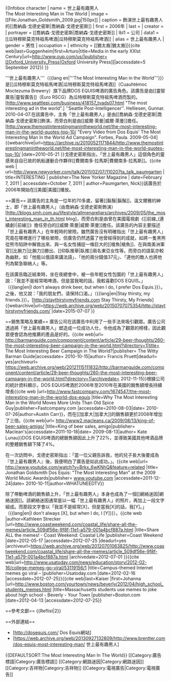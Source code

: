 {{Infobox character
| name          = 世上最有趣男人<br>The Most Interesting Man in The World
| image         = [[File:Jonathan_Goldsmith_2009.jpg|150px]]
| caption       = 飾演世上最有趣男人的[[喬納森·戈德史密斯|喬納森·戈德史密斯]]
| first         = 2006年
| last          =
| creator       = 
| portrayer     = [[喬納森·戈德史密斯|喬納森·戈德史密斯]]
| lbl1          = 公司
| data1         = [[瓜特穆斯莫克特祖馬啤酒|瓜特穆斯莫克特祖馬啤酒]]
| alias         = 世上最有趣男人
| gender        = 男性
| occupation    = 
| ethnicity   = [[猶太裔|猶太裔]]<ref>{{cite web|last=Guggenheim|first=Arturo|title=Media in the early XXIst Century|url=http://www.oup.com/us/|publisher=[[Oxford_University_Press|Oxford University Press]]|accessdate=5 September 2012}}</ref> 
}}

'''世上最有趣男人'''（{{lang en|'''The Most Interesting Man in the World'''}}）是[[瓜特穆斯莫克特祖馬啤酒|瓜特穆斯莫克特祖馬啤酒]]（Cuauhtémoc Moctezuma Brewery）旗下品牌DOS EQUIS啤酒的廣告角色。該廣告是由[[靈智廣告|靈智廣告]]（Euro RSCG）為瓜特穆斯莫克特祖馬啤酒而製的。<ref>[http://www.seattlepi.com/business/418157_tvads07.html "The most interesting ad in the world".] ''Seattle Post-Intelligencer''. Helliesen, Gunnar. 2010-04-07.</ref>在該廣告中，主角「世上最有趣男人」是由[[喬納森·戈德史密斯|喬納森·戈德史密斯]]飾演，而旁白則是由[[威爾·萊曼|威爾·萊曼]]擔任。<ref name="everyvid">[http://www.themostinterestingmanintheworld.net/the-most-interesting-man-in-the-world-quotes-top-10/ "Every Video from Dos Equis' The Most Interesting Man In the World Ad Campaign". Forbes, Paula. 2009-05-04] {{webarchive|url=https://archive.is/20100521171844/http://www.themostinterestingmanintheworld.net/the-most-interesting-man-in-the-world-quotes-top-10/ |date=2010-05-21 }}</ref>戈德史密斯指出，「世上最有趣男人」這個角色的靈感來自自已故的帆船運動合作夥伴[[費爾南多·拉馬斯|費爾南多·拉馬斯]]。<ref name="NewYorker">{{cite web | url=http://www.newyorker.com/talk/2011/02/07/110207ta_talk_paumgarten | title=INTERESTING | publisher=The New Yorker Magazine | date=February 7, 2011 | accessdate=October 7, 2011 | author=Paumgarten, Nick}}</ref>該廣告於2006年開始在[[美國|美國]]播放。

==廣告==
該廣告的主角是一位年約70多歲，留著[[鬍鬚|鬍鬚]]，溫文爾雅的紳士，即「世上最有趣男人」（由喬納森·戈德史密斯飾演）<ref>[http://blogs.smh.com.au/lifestyle/allmenareliars/archives/2009/05/the_most_interesting_man_in_th.html blog]</ref>，而旁白則是由曾在美國電視劇《[[前線_(連續劇)|前線]]》擔任旁白的[[威爾·萊曼|威爾·萊曼]]擔任。該廣告的內容主要描述「世上最有趣男人」在年輕時的冒險。<ref name="everyvid"/>雖然廣告沒有明確指出「世上最有趣男人」究竟在哪裡進行了哪些冒險，但廣告仍然透露了他曾經得到的成就，如將一隻黑熊從熊市陷阱中解救出來、與一名女性捕捉一條巨大的[[槍魚|槍魚]]、在與南美洲軍官[[比腕力|比腕力]]勝出、[[仰臥推舉|臥推]]兩名東亞女性等。而旁白的語氣亦較為幽默，如「他能以俄語來講法語」、「他的兩分錢值37元」、「連他的敵人也將他列為緊急聯絡人」等。<ref name="NewYorker"/>

在該廣告臨近結束時，坐在夜總會中，被一些年輕女性包圍的「世上最有趣男人」說：「我並不是經常喝啤酒，但是當我喝的話，我較喜歡DOS EQUIS。」（{{lang|en|I don't always drink beer, but when I do, I prefer Dos Equis.}}）。之後，他又說：「我的朋友們，请保持口渴。」（{{lang|en|Stay thirsty, my friends.}}）。<ref>[http://staythirstymyfriends.com Stay Thirsty, My Friends] {{webarchive|url=https://web.archive.org/web/20150707075354/http://staythirstymyfriends.com/ |date=2015-07-07 }}</ref>

==銷售策略及業績==
廣告公司在該廣告中利用了一些手法來吸引觀眾。廣告公司透過將「世上最有趣男人」塑造成一位成功人仕，令他成為了觀眾的榜樣，因此觀眾便會認為他推薦的產品是好的。<ref>{{cite web|url= http://barmanguide.com/component/content/article/29-beer-thoughts/260-the-most-interesting-beer-campaign-in-the-world.html?directory=1|title= The Most Interesting Beer Campaign in The World?|publisher= The Witty Barman Guide|accessdate= 2010-10-15|author= Francis Pruett|deadurl= yes|archiveurl= https://web.archive.org/web/20121115111832/http://barmanguide.com/component/content/article/29-beer-thoughts/260-the-most-interesting-beer-campaign-in-the-world.html?directory=1|archivedate= 2012-11-15}}</ref>根據公司的統計資料顯示，DOS EQUIS啤酒於2006年至2010年在美國的銷售額增長持續增長<ref>{{cite web |url=http://www.fastcompany.com/1674547/the-most-interesting-man-in-the-world-dos-equis |title=Why The Most Interesting Man in the World Moves More Units Than Old Spice Guy|publisher=Fastcompany.com |accessdate=2010-08-03|date= 2010-07-26|author=Austin Carr}}</ref>，而在[[加拿大|加拿大]]的銷售額更於2008年增加了三倍。<ref name=macleans>{{cite web|url= http://www2.macleans.ca/2009/08/13/king-of-beer-sales-amigo/ |title=King of beer sales, amigo|publisher= Maclean's|accessdate=2011-10-18|date= 2009-08-13|author= Kate Lunau}}</ref>DOS EQUIS啤酒的總銷售額因此上升了22%，並導致美國其他啤酒品牌的整體銷售額下降了4%。<ref name=macleans />

在一次訪問中，戈德史密斯指出：「當一位父親告訴我，他的兒子長大後要成為『世上最有趣男人』後，我便明白了廣告是如此成功。」。<ref>{{cite web|url= http://www.youtube.com/watch?v=Brkx_6wKNhQ&feature=related |title=
Jonathan Goldsmith Dos Equis: "The Most Interesting Man" at the 2009 World Music Awards|publisher= www.youtube.com |accessdate=2011-12-24|date= 2010-10-11|author=WHATUNEEDTV}}</ref>

除了帶動啤酒的銷售額上升，「世上最有趣男人」本身也成為了一個[[網絡迷因|網絡迷因]]。該網絡迷因通常是以一幅「世上最有趣男人」的照片，再加上一段文字組成。而那段文字會以「我並不是經常[X]，但是當我[X]的話，我[Y]。」（{{lang|en|I don't always [X], but when I do, I [Y]}}）。<ref>{{cite web |author=Kathleen Strecker |url=http://www.coastweekend.com/coastal_life/share-all-the-memes/article_509df56e-9f8f-11e1-a579-001a4bcf887a.html |title=Share ALL the memes! - Coast Weekend: Coastal Life |publisher=Coast Weekend |date=2012-05-17 |accessdate=2012-07-25 |deadurl=yes |archiveurl=https://web.archive.org/web/20120701063825/http://www.coastweekend.com/coastal_life/share-all-the-memes/article_509df56e-9f8f-11e1-a579-001a4bcf887a.html |archivedate=2012-07-01 }}</ref><ref>{{cite web|url=http://www.usatoday.com/news/education/story/2012-02-16/college-memes-go-viral/53119156/1 |title=Campus-themed Internet memes go viral – |publisher=Usatoday.com |date=2012-02-16 |accessdate=2012-07-25}}</ref><ref>{{cite web|last=Kaiser |first=Johanna |url=http://www.boston.com/yourtown/news/beverly/2012/04/high_school_students_memes.html |title=Massachusetts students use memes to joke about high school - Beverly - Your Town |publisher=Boston.com |date=2012-04-13 |accessdate=2012-07-25}}</ref>

==參考文獻==
{{Reflist|2}}

==外部連結==
* [http://dosequis.com/ Dos Equis網站]
* [https://web.archive.org/web/20130927132809/http://www.brentter.com/dos-equis-most-interesting-man/ 世上最有趣男人]

{{DEFAULTSORT:The Most Interesting Man In The World}}
[[Category:廣告標語|Category:廣告標語]]
[[Category:網路迷因|Category:網路迷因]]
[[Category:吉祥物|Category:吉祥物]]
[[Category:電視廣告|Category:電視廣告]]